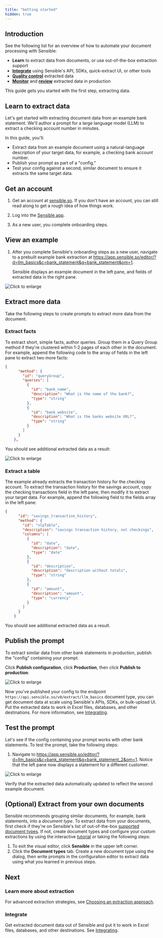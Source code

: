 ```yaml
---
title: "Getting started"
hidden: true
---
```


## Introduction

See the following list for an overview of how to automate your document processing with Sensible:

- **Learn** to extract data from documents, or use out-of-the-box extraction support
- [**Integrate**](doc:integrate) using Sensible's API, SDKs, quick-extract UI, or other tools
- [**Quality control**](doc:validate-extractions) extracted data
-  [**Monitor**](doc:metrics) and [**review**](doc:human-review)  extracted data in production 

This guide gets you started with the first step, extracting data.

## Learn to extract data

Let's get started with extracting document data from an example bank statement. We'll author a prompt for a large language model (LLM) to extract a checking account number in minutes.

 In this guide, you'll:

- Extract data from an example document using a natural-language description of your target data, for example, a checking bank account number. 
- Publish your prompt as part of a "config."
- Test your config against a second, similar document to ensure it extracts the same target data.

## Get an account

1. Get an account at [sensible.so](https://app.sensible.so/register).  If you don't have an account, you can still read along to get a rough idea of how things work.

2. Log into the [Sensible app](https://app.sensible.so/signin/). 

3. As a new user, you complete onboarding steps.

## View an example

1. After you complete Sensible's onboarding steps as a new user, navigate to a prebuilt example bank extraction at <https://app.sensible.so/editor/?d=llm_basics&c=bank_statement&g=bank_statement&om=1>. 

   Sensible displays an example document in the left pane, and fields of extracted data in the right pane. 



![Click to enlarge](https://raw.githubusercontent.com/sensible-hq/sensible-docs/main/readme-sync/assets/v0/images/final/quickstart_ui_llm_2.png)

## Extract more data 

Take the following steps to create prompts to extract more data from the document.

###  Extract facts

To extract short, simple facts, author queries.  Group them in a Query Group method if they're clustered within 1-2 pages of each other in the document. For example, append the following code to the array of fields in the left pane to extract two more facts:

```json
{
      "method": {
        "id": "queryGroup",
        "queries": [
          {
            "id": "bank_name",
            "description": "What is the name of the bank?",
            "type": "string"
          },
          {
            "id": "bank_website",
            "description": "What is the banks website URL?",
            "type": "string"
          }
        ]
      }
    },
```

You should see additional extracted data as a result:



![Click to enlarge](https://raw.githubusercontent.com/sensible-hq/sensible-docs/main/readme-sync/assets/v0/images/final/quickstart_llm_1.png)



### Extract a table

The example already extracts the transaction history for the checking account. To extract the transaction history for the savings account,  copy the checking transactions field in the left pane, then modify it to extract your target data. For example, append the following field to the fields array in the left pane:

```json
{
      "id": "savings_transaction_history",
      "method": {
        "id": "nlpTable",
        "description": "savings transaction history, not checkings",
        "columns": [
          {
            "id": "date",
            "description": "date",
            "type": "date"
          },
          {
            "id": "description",
            "description": "description without totals",
            "type": "string"
          },
          {
            "id": "amount",
            "description": "amount",
            "type": "currency"
          }
        ]
      }
    }
```

You should see additional extracted data as a result.

## Publish the prompt

To extract similar data from other bank statements in production,  publish the "config" containing your prompt.

 Click **Publish configuration**, click **Production**, then click **Publish to production**:

![Click to enlarge](https://raw.githubusercontent.com/sensible-hq/sensible-docs/main/readme-sync/assets/v0/images/final/quickstart_instruct_10.png)

Now you've published your config to the endpoint `https://api.sensible.so/v0/extract/llm_basics` document type, you can get document data at scale using Sensible's APIs, SDKs, or bulk-upload UI. Put the extracted data to work in Excel files, databases, and other destinations. For more information, see [Integrating](doc:integrate).

## Test the prompt

Let's see if the config containing your prompt works with other bank statements. To test the prompt, take the following steps:

1. Navigate to <https://app.sensible.so/editor/?d=llm_basics&c=bank_statement&g=bank_statement_2&om=1>. Notice that the left pane now displays a statement for a different customer.

![Click to enlarge](https://raw.githubusercontent.com/sensible-hq/sensible-docs/main/readme-sync/assets/v0/images/final/quickstart_llm_1.png)

 Verify that the extracted data automatically updated to reflect the second example document.

## (Optional) Extract from your own documents

Sensible recommends grouping similar documents, for example, bank statements, into a *document type*. To extract data from your documents, first check if they're on Sensible's list of out-of-the-box [supported document types](doc:library-quickstart). If not, create document types and configure your custom extractions by using the interactive [tutorial](https://app.sensible.so/tutorial/) or taking the following steps:

1. To exit the visual editor, click **Sensible** in the upper left corner.
2. Click the **Document types** tab. Create a new document type using the dialog, then write prompts in the configuration editor to extract data using what you learned in previous steps.

## Next

### Learn more about extraction

For advanced extraction strategies, see [Choosing an extraction approach](doc:author).


### Integrate

Get extracted document data out of Sensible and put it to work in Excel files, databases, and other destinations. See [Integrating](doc:integrate).



